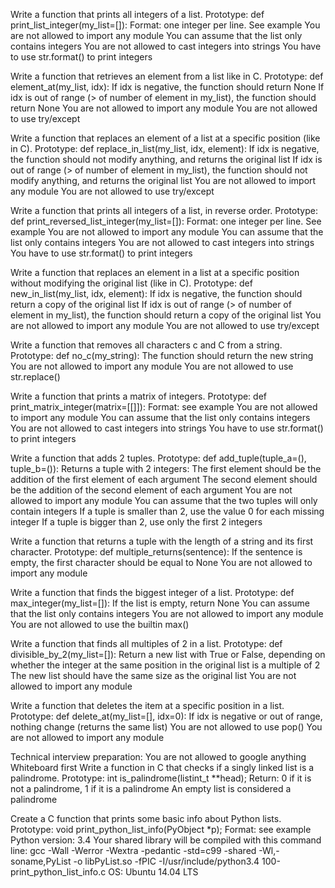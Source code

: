 Write a function that prints all integers of a list.
  Prototype: def print_list_integer(my_list=[]):
  Format: one integer per line. See example
  You are not allowed to import any module
  You can assume that the list only contains integers
  You are not allowed to cast integers into strings
  You have to use str.format() to print integers

Write a function that retrieves an element from a list like in C.
  Prototype: def element_at(my_list, idx):
  If idx is negative, the function should return None
  If idx is out of range (> of number of element in my_list), the function should return None
  You are not allowed to import any module
  You are not allowed to use try/except
  
Write a function that replaces an element of a list at a specific position (like in C).
  Prototype: def replace_in_list(my_list, idx, element):
  If idx is negative, the function should not modify anything, and returns the original list
  If idx is out of range (> of number of element in my_list), the function should not modify anything, and returns the original list
  You are not allowed to import any module
  You are not allowed to use try/except
  
Write a function that prints all integers of a list, in reverse order.
  Prototype: def print_reversed_list_integer(my_list=[]):
  Format: one integer per line. See example
  You are not allowed to import any module
  You can assume that the list only contains integers
  You are not allowed to cast integers into strings
  You have to use str.format() to print integers
  
Write a function that replaces an element in a list at a specific position without modifying the original list (like in C).
  Prototype: def new_in_list(my_list, idx, element):
  If idx is negative, the function should return a copy of the original list
  If idx is out of range (> of number of element in my_list), the function should return a copy of the original list
  You are not allowed to import any module
  You are not allowed to use try/except
  
Write a function that removes all characters c and C from a string.
  Prototype: def no_c(my_string):
  The function should return the new string
  You are not allowed to import any module
  You are not allowed to use str.replace()
  
Write a function that prints a matrix of integers.
  Prototype: def print_matrix_integer(matrix=[[]]):
  Format: see example
  You are not allowed to import any module
  You can assume that the list only contains integers
  You are not allowed to cast integers into strings
  You have to use str.format() to print integers
  
Write a function that adds 2 tuples.
  Prototype: def add_tuple(tuple_a=(), tuple_b=()):
  Returns a tuple with 2 integers:
   The first element should be the addition of the first element of each argument
   The second element should be the addition of the second element of each argument
  You are not allowed to import any module
  You can assume that the two tuples will only contain integers
  If a tuple is smaller than 2, use the value 0 for each missing integer
  If a tuple is bigger than 2, use only the first 2 integers
  
Write a function that returns a tuple with the length of a string and its first character.
  Prototype: def multiple_returns(sentence):
  If the sentence is empty, the first character should be equal to None
  You are not allowed to import any module
  
Write a function that finds the biggest integer of a list.
  Prototype: def max_integer(my_list=[]):
  If the list is empty, return None
  You can assume that the list only contains integers
  You are not allowed to import any module
  You are not allowed to use the builtin max()
  
Write a function that finds all multiples of 2 in a list.
  Prototype: def divisible_by_2(my_list=[]):
  Return a new list with True or False, depending on whether the integer at the same position in the original list is a multiple of 2
  The new list should have the same size as the original list
  You are not allowed to import any module
  
Write a function that deletes the item at a specific position in a list.
  Prototype: def delete_at(my_list=[], idx=0):
  If idx is negative or out of range, nothing change (returns the same list)
  You are not allowed to use pop()
  You are not allowed to import any module
  
Technical interview preparation:
  You are not allowed to google anything
  Whiteboard first
Write a function in C that checks if a singly linked list is a palindrome.
  Prototype: int is_palindrome(listint_t **head);
  Return: 0 if it is not a palindrome, 1 if it is a palindrome
  An empty list is considered a palindrome
  
Create a C function that prints some basic info about Python lists.
  Prototype: void print_python_list_info(PyObject *p);
  Format: see example
  Python version: 3.4
  Your shared library will be compiled with this command line: gcc -Wall -Werror -Wextra -pedantic -std=c99 -shared -Wl,-soname,PyList -o libPyList.so -fPIC -I/usr/include/python3.4 100-print_python_list_info.c
  OS: Ubuntu 14.04 LTS
